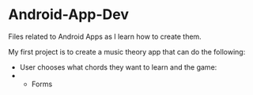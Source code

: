 # Android-App-Dev
Files related to Android Apps as I learn how to create them.

My first project is to create a music theory app that can do the following:
- User chooses what chords they want to learn and the game:
- - Forms 
